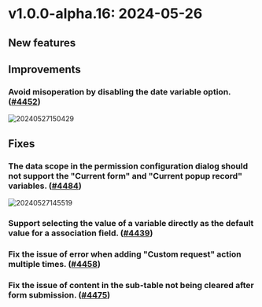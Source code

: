 # v1.0.0-alpha.16: 2024-05-26

## New features

## Improvements

### Avoid misoperation by disabling the date variable option. ([#4452](https://github.com/nocobase/nocobase/pull/4452))

![20240527150429](https://nocobase-docs.oss-cn-beijing.aliyuncs.com/20240527150429.png)

## Fixes

### The data scope in the permission configuration dialog should not support the "Current form" and "Current popup record" variables. ([#4484](https://github.com/nocobase/nocobase/pull/4484))

![20240527145519](https://nocobase-docs.oss-cn-beijing.aliyuncs.com/20240527145519.png)

### Support selecting the value of a variable directly as the default value for a association field. ([#4439](https://github.com/nocobase/nocobase/pull/4439))
### Fix the issue of error when adding "Custom request" action multiple times. ([#4458](https://github.com/nocobase/nocobase/pull/4458))
### Fix the issue of content in the sub-table not being cleared after form submission. ([#4475](https://github.com/nocobase/nocobase/pull/4475))
